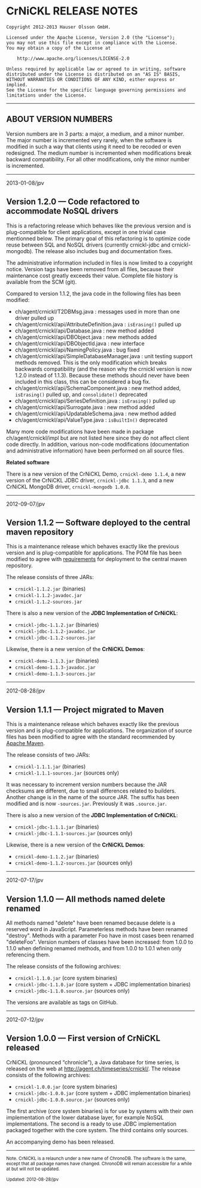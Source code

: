 CrNiCKL RELEASE NOTES
=====================

	Copyright 2012-2013 Hauser Olsson GmbH.
	
	Licensed under the Apache License, Version 2.0 (the "License");
	you may not use this file except in compliance with the License.
	You may obtain a copy of the License at
	
	    http://www.apache.org/licenses/LICENSE-2.0
	
	Unless required by applicable law or agreed to in writing, software
	distributed under the License is distributed on an "AS IS" BASIS,
	WITHOUT WARRANTIES OR CONDITIONS OF ANY KIND, either express or implied.
	See the License for the specific language governing permissions and
	limitations under the License.

*************************************************************

ABOUT VERSION NUMBERS
---------------------

Version numbers are in 3 parts: a major, a medium, and a minor number.
The major number is incremented very rarely, when the software is
modified in such a way that clients using it need to be recoded or even 
redesigned. The medium number is incremented when modifications break 
backward compatibility. For all other modifications, only the minor 
number is incremented.

*************************************************************

<a name="v1_2_0">2013-01-08/jpv</a>

Version 1.2.0 &mdash; Code refactored to accommodate NoSQL drivers
------------------------------------------------------------------

This is a refactoring release which behaves like the previous version and is 
plug-compatible for client applications, except in one trivial case mentionned 
below. The primary goal of this refactoring is to optimize code reuse between 
SQL and NoSQL drivers (currently crnickl-jdbc and crnickl-mongodb). The release 
also includes bug and documentation fixes. 

The administrative information included in files is now limited to a copyright 
notice. Version tags have been removed from all files, because their maintenance 
cost greatly exceeds their value. Complete file history is available from the 
SCM (git).

Compared to version 1.1.2, the java code in the following files has been 
modified:

- ch/agent/crnickl/T2DBMsg.java : messages used in more than one driver pulled 
  up
- ch/agent/crnickl/api/AttributeDefinition.java : `isErasing()` pulled up 
- ch/agent/crnickl/api/Database.java : new method added 
- ch/agent/crnickl/api/DBObject.java : new methods added
- ch/agent/crnickl/api/DBObjectId.java : new interface 
- ch/agent/crnickl/api/NamingPolicy.java : bug fixed
- ch/agent/crnickl/api/SimpleDatabaseManager.java : unit testing support methods 
  removed. This is the only modification which breaks
  backwards compatibility (and the reason why the crnickl version is now 1.2.0 
  instead of 1.1.3). Because these methods should never have been included 
  in this class, this can be considered a bug fix.  
- ch/agent/crnickl/api/SchemaComponent.java : new method added,
  `isErasing()` pulled up, and `consolidate()` deprecated
- ch/agent/crnickl/api/SeriesDefinition.java : `isErasing()` pulled up 
- ch/agent/crnickl/api/Surrogate.java : new method added
- ch/agent/crnickl/api/UpdatableSchema.java : new method added
- ch/agent/crnickl/api/ValueType.java : `isBuiltIn()` deprecated

Many more code modifications have been made in package ch/agent/crnickl/impl 
but are not listed here since they do not affect client code directly. In 
addition, various non-code modifications (documentation and administrative 
information) have been performed on all source files.

__Related software__

There is a new version of the CrNiCKL Demo, `crnickl-demo 1.1.4`, 
a new version of the CrNiCKL JDBC driver, `crnickl-jdbc 1.1.3`,
and a new CrNiCKL MongoDB driver, `crnickl-mongodb 1.0.0`.

*************************************************************

<a name="v1_1_2">2012-09-07/jpv</a>

Version 1.1.2 &mdash; Software deployed to the central maven repository
-----------------------------------------------------------------------

This is a maintenance release which behaves exactly like the previous 
version and is plug-compatible for applications. The POM file has been
modified to agree with 
[requirements](https://docs.sonatype.org/display/Repository/Central+Sync+Requirements)
for deployment to the central maven repository. 

The release consists of three JARs:

- `crnickl-1.1.2.jar` (binaries)
- `crnickl-1.1.2-javadoc.jar`
- `crnickl-1.1.2-sources.jar`

There is also a new version of the __JDBC Implementation of CrNiCKL__:

- `crnickl-jdbc-1.1.2.jar` (binaries)
- `crnickl-jdbc-1.1.2-javadoc.jar`
- `crnickl-jdbc-1.1.2-sources.jar`

Likewise, there is a new version of the __CrNiCKL Demos__:

- `crnickl-demo-1.1.3.jar` (binaries)
- `crnickl-demo-1.1.3-javadoc.jar`
- `crnickl-demo-1.1.3-sources.jar`

*************************************************************

<a name="v1_1_1">2012-08-28/jpv</a>

Version 1.1.1 &mdash; Project migrated to Maven
-----------------------------------------------

This is a maintenance release which behaves exactly like the previous 
version and is plug-compatible for applications. The organization of source 
files has been modified to agree with the standard recommended by 
[Apache Maven](http://maven.apache.org).

The release consists of two JARs:

- `crnickl-1.1.1.jar` (binaries)
- `crnickl-1.1.1-sources.jar` (sources only)

It was necessary to increment version numbers because the JAR checksums
are different, due to small differences related to builders. Another
change is in the name of the source JAR. The suffix has been modified and
is now `-sources.jar`. Previously it was `.source.jar`.

There is also a new version of the __JDBC Implementation of CrNiCKL__:

- `crnickl-jdbc-1.1.1.jar` (binaries)
- `crnickl-jdbc-1.1.1-sources.jar` (sources only)

Likewise, there is a new version of the __CrNiCKL Demos__:

- `crnickl-demo-1.1.2.jar` (binaries)
- `crnickl-demo-1.1.2-sources.jar` (sources only)

*************************************************************

<a name="v1_1_0">2012-07-17/jpv</a>

Version 1.1.0 &mdash; All methods named delete renamed
------------------------------------------------------

All methods named "delete" have been renamed because delete is a reserved 
word in JavaScript. Parameterless methods have been renamed "destroy".
Methods with a parameter Foo have in most cases been renamed "deleteFoo".
Version numbers of classes have been increased: from 1.0.0 to 1.1.0
when defining renamed methods, and from 1.0.0 to 1.0.1 when only 
referencing them.

The release consists of the following archives:

- `crnickl-1.1.0.jar` (core system binaries)
- `crnickl-jdbc-1.1.0.jar` (core system + JDBC implementation binaries)
- `crnickl-jdbc-1.1.0.source.jar` (sources only)

The versions are available as tags on GitHub.

*************************************************************

<a name="v1_0_0">2012-07-12/jpv</a>

Version 1.0.0 &mdash; First version of CrNiCKL released
-------------------------------------------------------

CrNiCKL (pronounced <q>chronicle</q>), 
a Java database for time series, is released on the web
at <a href="http://agent.ch/timeseries/crnickl/">http://agent.ch/timeseries/crnickl/</a>. 
The release consists of the following archives:

- `crnickl-1.0.0.jar` (core system binaries)
- `crnickl-jdbc-1.0.0.jar` (core system + JDBC implementation binaries)
- `crnickl-jdbc-1.0.0.source.jar` (sources only)

The first archive (core system binaries) is for use
by systems with their own implementation of the lower database layer,
for example NoSQL implementations. The second is a ready to use
JDBC implementation packaged together with the core system. The third 
contains only sources.

An accompanying demo has been released.

*************************************************************

<small>
Note. CrNiCKL is a relaunch under a new name of ChronoDB. 
The software is the same, except that all package names have changed.
ChronoDB will remain accessible for a while at 
<http://agent.ch/timeseries/chronodb/>
but will not be updated. 
</small>

<small>Updated: 2012-08-28/jpv</small>

<link rel="stylesheet" type="text/css" href="README.css"/>
